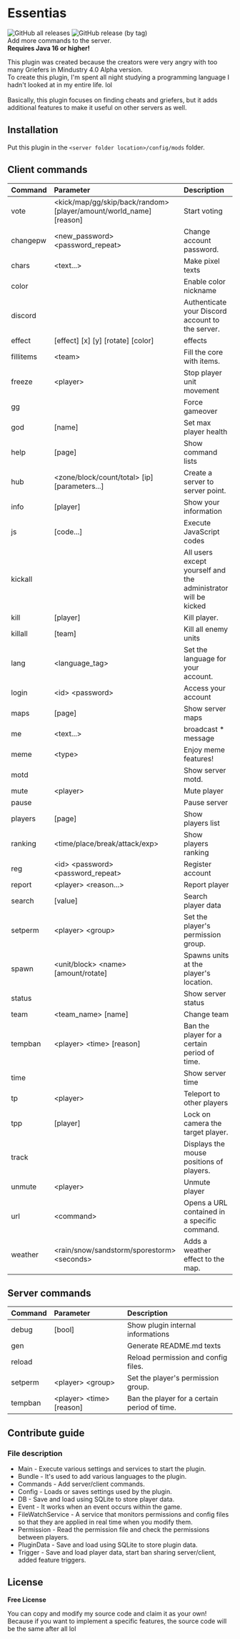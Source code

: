 # Essentias
![GitHub all releases](https://img.shields.io/github/downloads/kieaer/Essentials/total?style=for-the-badge) ![GitHub release (by tag)](https://img.shields.io/github/downloads/kieaer/Essentials/v13.2/total?style=for-the-badge)<br>
Add more commands to the server.<br>
**__Requires Java 16 or higher!__**

This plugin was created because the creators were very angry with too many Griefers in Mindustry 4.0 Alpha version.<br>
To create this plugin, I'm spent all night studying a programming language I hadn't looked at in my entire life. lol<br><br>
Basically, this plugin focuses on finding cheats and griefers, but it adds additional features to make it useful on other servers as well.

## Installation
Put this plugin in the ``<server folder location>/config/mods`` folder.

## Client commands
| Command   | Parameter                                                                | Description                                                    |
|:----------|:-------------------------------------------------------------------------|:---------------------------------------------------------------|
| vote      | &lt;kick/map/gg/skip/back/random&gt; [player/amount/world_name] [reason] | Start voting                                                   |
| changepw  | &lt;new_password&gt; &lt;password_repeat&gt;                             | Change account password.                                       |
| chars     | &lt;text...&gt;                                                          | Make pixel texts                                               |
| color     |                                                                          | Enable color nickname                                          |
| discord   |                                                                          | Authenticate your Discord account to the server.               |
| effect    | [effect] [x] [y] [rotate] [color]                                        | effects                                                        |
| fillitems | &lt;team&gt;                                                             | Fill the core with items.                                      |
| freeze    | &lt;player&gt;                                                           | Stop player unit movement                                      |
| gg        |                                                                          | Force gameover                                                 |
| god       | [name]                                                                   | Set max player health                                          |
| help      | [page]                                                                   | Show command lists                                             |
| hub       | &lt;zone/block/count/total&gt; [ip] [parameters...]                      | Create a server to server point.                               |
| info      | [player]                                                                 | Show your information                                          |
| js        | [code...]                                                                | Execute JavaScript codes                                       |
| kickall   |                                                                          | All users except yourself and the administrator will be kicked |
| kill      | [player]                                                                 | Kill player.                                                   |
| killall   | [team]                                                                   | Kill all enemy units                                           |
| lang      | &lt;language_tag&gt;                                                     | Set the language for your account.                             |
| login     | &lt;id&gt; &lt;password&gt;                                              | Access your account                                            |
| maps      | [page]                                                                   | Show server maps                                               |
| me        | &lt;text...&gt;                                                          | broadcast * message                                            |
| meme      | &lt;type&gt;                                                             | Enjoy meme features!                                           |
| motd      |                                                                          | Show server motd.                                              |
| mute      | &lt;player&gt;                                                           | Mute player                                                    |
| pause     |                                                                          | Pause server                                                   |
| players   | [page]                                                                   | Show players list                                              |
| ranking   | &lt;time/place/break/attack/exp&gt;                                      | Show players ranking                                           |
| reg       | &lt;id&gt; &lt;password&gt; &lt;password_repeat&gt;                      | Register account                                               |
| report    | &lt;player&gt; &lt;reason...&gt;                                         | Report player                                                  |
| search    | [value]                                                                  | Search player data                                             |
| setperm   | &lt;player&gt; &lt;group&gt;                                             | Set the player's permission group.                             |
| spawn     | &lt;unit/block&gt; &lt;name&gt; [amount/rotate]                          | Spawns units at the player's location.                         |
| status    |                                                                          | Show server status                                             |
| team      | &lt;team_name&gt; [name]                                                 | Change team                                                    |
| tempban   | &lt;player&gt; &lt;time&gt; [reason]                                     | Ban the player for a certain period of time.                   |
| time      |                                                                          | Show server time                                               |
| tp        | &lt;player&gt;                                                           | Teleport to other players                                      |
| tpp       | [player]                                                                 | Lock on camera the target player.                              |
| track     |                                                                          | Displays the mouse positions of players.                       |
| unmute    | &lt;player&gt;                                                           | Unmute player                                                  |
| url       | &lt;command&gt;                                                          | Opens a URL contained in a specific command.                   |
| weather   | &lt;rain/snow/sandstorm/sporestorm&gt; &lt;seconds&gt;                   | Adds a weather effect to the map.                              |


## Server commands
| Command | Parameter                            | Description                                  |
|:--------|:-------------------------------------|:---------------------------------------------|
| debug   | [bool]                               | Show plugin internal informations            |
| gen     |                                      | Generate README.md texts                     |
| reload  |                                      | Reload permission and config files.          |
| setperm | &lt;player&gt; &lt;group&gt;         | Set the player's permission group.           |
| tempban | &lt;player&gt; &lt;time&gt; [reason] | Ban the player for a certain period of time. |

## Contribute guide
### File description
* Main - Execute various settings and services to start the plugin.
* Bundle - It's used to add various languages to the plugin.
* Commands - Add server/client commands.
* Config - Loads or saves settings used by the plugin.
* DB - Save and load using SQLite to store player data.
* Event - It works when an event occurs within the game.
* FileWatchService - A service that monitors permissions and config files so that they are applied in real time when you modify them.
* Permission - Read the permission file and check the permissions between players.
* PluginData - Save and load using SQLite to store plugin data.
* Trigger - Save and load player data, start ban sharing server/client, added feature triggers.

## License
**Free License**

You can copy and modify my source code and claim it as your own!<br>
Because if you want to implement a specific features, the source code will be the same after all lol
